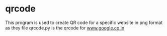 # qrcode
This program is used to create QR code for a specific website in png format as they file qrcode.py is the qrcode for <a href="www.google.co.in">www.google.co.in<a>
